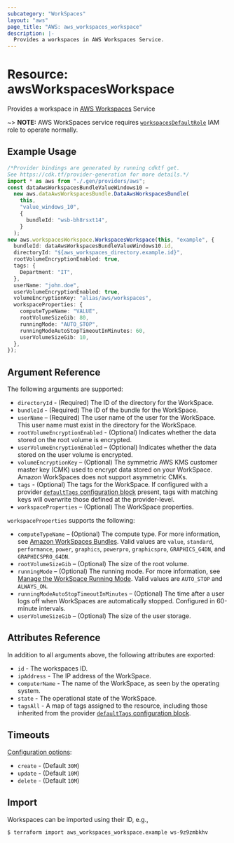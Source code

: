 ```yaml
---
subcategory: "WorkSpaces"
layout: "aws"
page_title: "AWS: aws_workspaces_workspace"
description: |-
  Provides a workspaces in AWS Workspaces Service.
---
```


# Resource: awsWorkspacesWorkspace

Provides a workspace in [AWS Workspaces](https://docs.aws.amazon.com/workspaces/latest/adminguide/amazon-workspaces.html) Service

\~> **NOTE:** AWS WorkSpaces service requires [`workspacesDefaultRole`](https://docs.aws.amazon.com/workspaces/latest/adminguide/workspaces-access-control.html#create-default-role) IAM role to operate normally.

## Example Usage

```typescript
/*Provider bindings are generated by running cdktf get.
See https://cdk.tf/provider-generation for more details.*/
import * as aws from "./.gen/providers/aws";
const dataAwsWorkspacesBundleValueWindows10 =
  new aws.dataAwsWorkspacesBundle.DataAwsWorkspacesBundle(
    this,
    "value_windows_10",
    {
      bundleId: "wsb-bh8rsxt14",
    }
  );
new aws.workspacesWorkspace.WorkspacesWorkspace(this, "example", {
  bundleId: dataAwsWorkspacesBundleValueWindows10.id,
  directoryId: "${aws_workspaces_directory.example.id}",
  rootVolumeEncryptionEnabled: true,
  tags: {
    Department: "IT",
  },
  userName: "john.doe",
  userVolumeEncryptionEnabled: true,
  volumeEncryptionKey: "alias/aws/workspaces",
  workspaceProperties: {
    computeTypeName: "VALUE",
    rootVolumeSizeGib: 80,
    runningMode: "AUTO_STOP",
    runningModeAutoStopTimeoutInMinutes: 60,
    userVolumeSizeGib: 10,
  },
});

```

## Argument Reference

The following arguments are supported:

* `directoryId` - (Required) The ID of the directory for the WorkSpace.
* `bundleId` - (Required) The ID of the bundle for the WorkSpace.
* `userName` – (Required) The user name of the user for the WorkSpace. This user name must exist in the directory for the WorkSpace.
* `rootVolumeEncryptionEnabled` - (Optional) Indicates whether the data stored on the root volume is encrypted.
* `userVolumeEncryptionEnabled` – (Optional) Indicates whether the data stored on the user volume is encrypted.
* `volumeEncryptionKey` – (Optional) The symmetric AWS KMS customer master key (CMK) used to encrypt data stored on your WorkSpace. Amazon WorkSpaces does not support asymmetric CMKs.
* `tags` - (Optional) The tags for the WorkSpace. If configured with a provider [`defaultTags` configuration block](https://registry.terraform.io/providers/hashicorp/aws/latest/docs#default_tags-configuration-block) present, tags with matching keys will overwrite those defined at the provider-level.
* `workspaceProperties` – (Optional) The WorkSpace properties.

`workspaceProperties` supports the following:

* `computeTypeName` – (Optional) The compute type. For more information, see [Amazon WorkSpaces Bundles](http://aws.amazon.com/workspaces/details/#Amazon_WorkSpaces_Bundles). Valid values are `value`, `standard`, `performance`, `power`, `graphics`, `powerpro`, `graphicspro`, `GRAPHICS_G4DN`, and `GRAPHICSPRO_G4DN`.
* `rootVolumeSizeGib` – (Optional) The size of the root volume.
* `runningMode` – (Optional) The running mode. For more information, see [Manage the WorkSpace Running Mode](https://docs.aws.amazon.com/workspaces/latest/adminguide/running-mode.html). Valid values are `AUTO_STOP` and `ALWAYS_ON`.
* `runningModeAutoStopTimeoutInMinutes` – (Optional) The time after a user logs off when WorkSpaces are automatically stopped. Configured in 60-minute intervals.
* `userVolumeSizeGib` – (Optional) The size of the user storage.

## Attributes Reference

In addition to all arguments above, the following attributes are exported:

* `id` - The workspaces ID.
* `ipAddress` - The IP address of the WorkSpace.
* `computerName` - The name of the WorkSpace, as seen by the operating system.
* `state` - The operational state of the WorkSpace.
* `tagsAll` - A map of tags assigned to the resource, including those inherited from the provider [`defaultTags` configuration block](https://registry.terraform.io/providers/hashicorp/aws/latest/docs#default_tags-configuration-block).

## Timeouts

[Configuration options](https://developer.hashicorp.com/terraform/language/resources/syntax#operation-timeouts):

* `create` - (Default `30M`)
* `update` - (Default `10M`)
* `delete` - (Default `10M`)

## Import

Workspaces can be imported using their ID, e.g.,

```console
$ terraform import aws_workspaces_workspace.example ws-9z9zmbkhv
```
